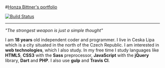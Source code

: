 #[Honza Bittner's portfolio](http://hobi.github.io)

[![Build Status](https://travis-ci.org/hobi/hobi.github.io.svg)](https://travis-ci.org/hobi/hobi.github.io)

*****


*"The strongest weapon is just a simple thought"*

I am **18 years** old independent coder and programmer. I live in Ceska Lipa which is a city situated in the north of the Czech Republic. I am interested in **web technologies**, which I also study. In my free time I study languages like **HTML5**, **CSS3** with the **Sass** preprocessor, **JavaScript** with the **jQuery** library, **Dart** and **PHP**. I also use **gulp** and **Travis CI**.
